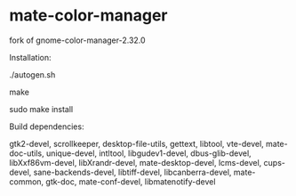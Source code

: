mate-color-manager
==================

fork of gnome-color-manager-2.32.0

Installation:

./autogen.sh

make

sudo make install


Build dependencies:

gtk2-devel, scrollkeeper, desktop-file-utils, gettext, libtool, vte-devel, mate-doc-utils,
unique-devel, intltool, libgudev1-devel, dbus-glib-devel, libXxf86vm-devel, libXrandr-devel,
mate-desktop-devel, lcms-devel, cups-devel, sane-backends-devel, libtiff-devel, libcanberra-devel,
mate-common, gtk-doc, mate-conf-devel, libmatenotify-devel

